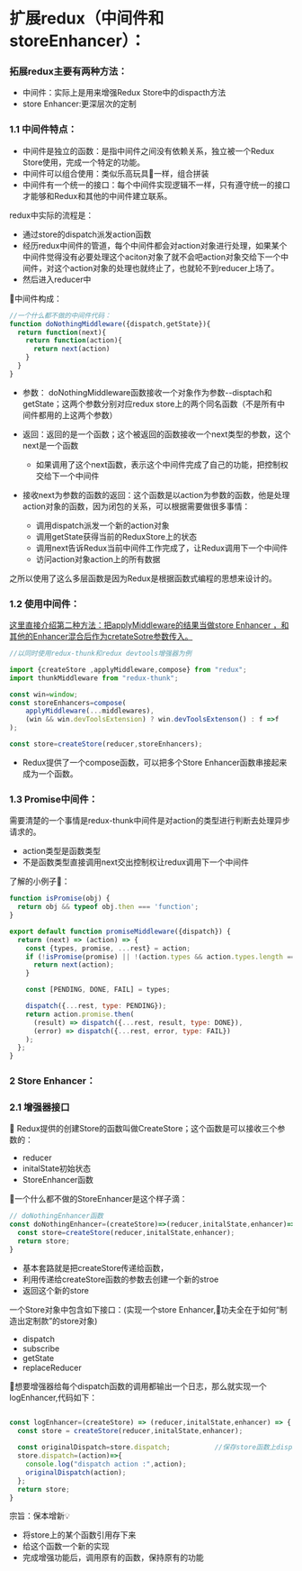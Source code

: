 # 扩展redux（中间件和storeEnhancer）：

### 拓展redux主要有两种方法：

- 中间件：实际上是用来增强Redux Store中的dispacth方法
- store Enhancer:更深层次的定制



### 1.1 中间件特点：

- 中间件是独立的函数：是指中间件之间没有依赖关系，独立被一个Redux Store使用，完成一个特定的功能。
- 中间件可以组合使用：类似乐高玩具🥁一样，组合拼装
- 中间件有一个统一的接口：每个中间件实现逻辑不一样，只有遵守统一的接口才能够和Redux和其他的中间件建立联系。



redux中实际的流程是：

- 通过store的dispatch派发action函数
- 经历redux中间件的管道，每个中间件都会对action对象进行处理，如果某个中间件觉得没有必要处理这个aciton对象了就不会吧action对象交给下一个中间件，对这个action对象的处理也就终止了，也就轮不到reducer上场了。
- 然后进入reducer中



🧩中间件构成：

```javascript
//一个什么都不做的中间件代码：
function doNothingMiddleware({dispatch,getState}){
  return function(next){
    return function(action){
      return next(action)
    }
  }
}
```

- 参数： doNothingMiddleware函数接收一个对象作为参数--disptach和getState；这两个参数分别对应redux store上的两个同名函数（不是所有中间件都用的上这两个参数）
- 返回：返回的是一个函数；这个被返回的函数接收一个next类型的参数，这个next是一个函数
  - 如果调用了这个next函数，表示这个中间件完成了自己的功能，把控制权交给下一个中间件

- 接收next为参数的函数的返回：这个函数是以action为参数的函数，他是处理action对象的函数，因为闭包的关系，可以根据需要做很多事情：
  - 调用dispatch派发一个新的action对象
  - 调用getState获得当前的ReduxStore上的状态
  - 调用next告诉Redux当前中间件工作完成了，让Redux调用下一个中间件
  - 访问action对象action上的所有数据

之所以使用了这么多层函数是因为Redux是根据函数式编程的思想来设计的。



### 1.2 使用中间件：

<u>这里直接介绍第二种方法：把applyMiddleware的结果当做store Enhancer ，和其他的Enhancer混合后作为cretateSotre参数传入。</u>

```javascript
//以同时使用redux-thunk和redux devtools增强器为例 

import {createStore ,applyMiddleware,compose} from "redux";
import thunkMiddleware from "redux-thunk";

const win=window;
const storeEnhancers=compose(
	applyMiddleware(...middlewares),
	(win && win.devToolsExtension) ? win.devToolsExtenson() : f =>f
);

const store=createStore(reducer,storeEnhancers);
```

- Redux提供了一个compose函数，可以把多个Store Enhancer函数串接起来成为一个函数。



### 1.3 Promise中间件：

需要清楚的一个事情是redux-thunk中间件是对action的类型进行判断去处理异步请求的。

- action类型是函数类型
- 不是函数类型直接调用next交出控制权让redux调用下一个中间件

了解的小例子🎪：

```javascript
function isPromise(obj) {
  return obj && typeof obj.then === 'function';
}

export default function promiseMiddleware({dispatch}) {
  return (next) => (action) => {
    const {types, promise, ...rest} = action;
    if (!isPromise(promise) || !(action.types && action.types.length === 3)) {
      return next(action);
    }

    const [PENDING, DONE, FAIL] = types;

    dispatch({...rest, type: PENDING});
    return action.promise.then(
      (result) => dispatch({...rest, result, type: DONE}),
      (error) => dispatch({...rest, error, type: FAIL})
    );
  };
}
```



### 2 Store Enhancer：

### 2.1 增强器接口

🎰 Redux提供的创建Store的函数叫做CreateStore；这个函数是可以接收三个参数的：

- reducer
- initalState初始状态
- StoreEnhancer函数



🧩一个什么都不做的StoreEnhancer是这个样子滴：

```javascript
// doNothingEnhancer函数
const doNothingEnhancer=(createStore)=>(reducer,initalState,enhancer)=>{
  const store=createStore(reducer,initalState,enhancer);
  return store;
}
```

- 基本套路就是把createStore传递给函数，
- 利用传递给createStore函数的参数去创建一个新的stroe
- 返回这个新的store



一个Store对象中包含如下接口：(实现一个store Enhancer,💎功夫全在于如何“制造出定制款”的store对象)

- dispatch
- subscribe
- getState
- replaceReducer



🌰想要增强器给每个dispatch函数的调用都输出一个日志，那么就实现一个logEnhancer,代码如下：

```javascript

const logEnhancer=(createStore) => (reducer,initalState,enhancer) => {
  const store = createStore(reducer,initalState,enhancer);
  
  const originalDispatch=store.dispatch;           //保存store函数上dispatch的引用
  store.dispatch=(action)=>{
    console.log("dispatch action :",action);
    originalDispatch(action);
  };
  return store;
}
```

宗旨：保本增新💡

- 将store上的某个函数引用存下来
- 给这个函数一个新的实现
- 完成增强功能后，调用原有的函数，保持原有的功能





